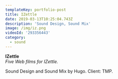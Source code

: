 ```yaml
---
templateKey: portfolio-post
title: IZettle
date: 2019-03-13T10:25:04.743Z
description: 'Sound Design, Sound Mix'
image: /img/iz.png
videoId: '293356443'
category:
  - sound
---
```

**IZettle**\
_Five Web films for IZettle._

Sound Design and Sound Mix by Hugo. Client: TMP.

